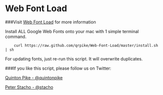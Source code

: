 # Web Font Load

###Visit [Web Font Load](http://webfontload.com) for more information


Install ALL Google Web Fonts onto your mac with 1 simple terminal command.

		curl https://raw.github.com/qrpike/Web-Font-Load/master/install.sh | sh

For updating fonts, just re-run this script. It will overwrite duplicates.

###If you like this script, please follow us on Twitter:

[Quinton Pike - @quintonpike](https://twitter.com/QuintonPike)

[Peter Stacho - @stacho](https://twitter.com/stacho)

